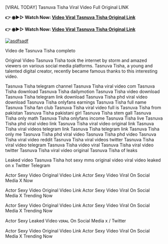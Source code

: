 [VIRAL TODAY] Tasnuva Tisha Viral Video Full Original LINK

<b>👉 ◉▶️▷ Watch Now: <a href="https://t.co/rGbGH7asnk">Video Viral Tasnuva Tisha Original Link</a></b>

<b>👉 ◉▶️▷ Watch Now: <a href="https://t.co/rGbGH7asnk">Video Viral Tasnuva Tisha Original Link</a></b>

[![asdfsadf](https://github.com/user-attachments/assets/6faa9d34-b0df-4b4c-9219-02e4d2c79c43)](https://t.co/rGbGH7asnk)

Video de Tasnuva Tisha completo

Original Video Tasnuva Tisha took the internet by storm and amazed viewers on various social media platforms. Tasnuva Tisha, a young and talented digital creator, recently became famous thanks to this interesting video.

Tasnuva Tisha telegram channel
Tasnuva Tisha viral video com
Tasnuva Tisha download
Tasnuva Tisha dailymotion
Tasnuva Tisha video download
Tasnuva Tisha telegram link download
Tasnuva Tisha phd viral video download
Tasnuva Tisha onlyfans earnings
Tasnuva Tisha full name
Tasnuva Tisha fan club
Tasnuva Tisha viral video full
is Tasnuva Tisha from pakistan
Tasnuva Tisha pakistani girl
Tasnuva Tisha stem gall
Tasnuva Tisha only math
Tasnuva Tisha onlyfans income
Tasnuva Tisha live
Tasnuva Tisha phd viral video link
Tasnuva Tisha viral video original link
Tasnuva Tisha viral videos telegram link
Tasnuva Tisha telegram link
Tasnuva Tisha only me
Tasnuva Tisha phd viral video
Tasnuva Tisha phd video
Tasnuva Tisha viral video reddit
Tasnuva Tisha viral videos twitter
Tasnuva Tisha viral video telegram
Tasnuva Tisha video viral
Tasnuva Tisha viral video twitter
Tasnuva Tisha viral video original
Tasnuva Tisha of leaks

Leaked video Tasnuva Tisha hot sexy mms original video viral video leaked on x Twitter Telegram

Actor Sexy Video Original Video Link Actor Sexy Video Viral On Social Media X Now

Actor Sexy Video Original Video Link Actor Sexy Video Viral On Social Media X Trending Now

Actor Sexy Video Original Video Link Actor Sexy Video Viral On Social Media X Trending Now

Actor Sexy Leaked Video ᴠɪʀᴀʟ On Social Media x / Twitter

Actor Sexy Video Original Video Link Actor Sexy Video Viral On Social Media X Trending Now
